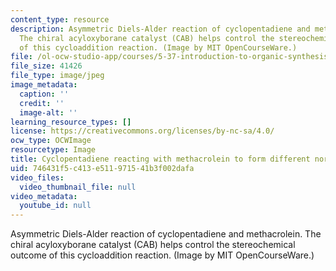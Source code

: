 ```yaml
---
content_type: resource
description: Asymmetric Diels-Alder reaction of cyclopentadiene and methacrolein.
  The chiral acyloxyborane catalyst (CAB) helps control the stereochemical outcome
  of this cycloaddition reaction. (Image by MIT OpenCourseWare.)
file: /ol-ocw-studio-app/courses/5-37-introduction-to-organic-synthesis-laboratory-spring-2009/746431f5c413e511971541b3f002dafa_chp_dielsalder.jpg
file_size: 41426
file_type: image/jpeg
image_metadata:
  caption: ''
  credit: ''
  image-alt: ''
learning_resource_types: []
license: https://creativecommons.org/licenses/by-nc-sa/4.0/
ocw_type: OCWImage
resourcetype: Image
title: Cyclopentadiene reacting with methacrolein to form different norbornene enantiomers
uid: 746431f5-c413-e511-9715-41b3f002dafa
video_files:
  video_thumbnail_file: null
video_metadata:
  youtube_id: null
---
```

Asymmetric Diels-Alder reaction of cyclopentadiene and methacrolein. The chiral acyloxyborane catalyst (CAB) helps control the stereochemical outcome of this cycloaddition reaction. (Image by MIT OpenCourseWare.)
